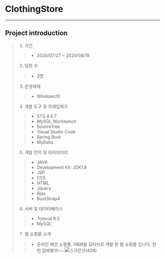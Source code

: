 # ClothingStore
------
## Project introduction

>1. 기간
>>* 2020/07/27 ~ 2020/08/18
>2. 팀원 수 
>>* 3명
>3. 운영체제
>>* Windows10
>4. 개발 도구 및 프레임워크
>>* STS 4.4.7
>>* MySQL Workbench
>>* SourceTree
>>* Visual Studio Code
>>* Spring Boot
>>* MyBatis
>5. 개발 언어 및 라이브러리
>>* JAVA 
>>* Development Kit: JDK1.8
>>* JSP
>>* CSS   
>>* HTML
>>* Jquery
>>* Ajax
>>* BootStrap4
>6. 서버 및 데이터베이스
>>* Tomcat 8.5
>>* MySQL
>7. 웹 쇼핑몰 소개
>>* 온라인 패션 쇼핑몰, H&M을 모티브로 개발 한 웹 쇼핑몰 입니다.
한번 없애볼까~~
![스크린샷(426)](https://user-images.githubusercontent.com/64119606/93089356-260c5c80-f6d6-11ea-947b-79f2cc219025.png)


